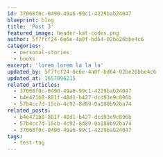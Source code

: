 ```yaml
---
id: 37068f0c-0490-49a6-99c1-4229bab24047
blueprint: blog
title: 'Post 3'
featured_image: header-kat-codes.png
author: 5f7fcf24-6e6e-4a0f-bd64-02be26bbe4c6
categories:
  - personal-stories
  - books
excerpt: 'lorem lorem la la la'
updated_by: 5f7fcf24-6e6e-4a0f-bd64-02be26bbe4c6
updated_at: 1657096215
related_articles:
  - 37068f0c-0490-49a6-99c1-4229bab24047
  - b4e471b8-881f-48d1-b427-dcd93e9c896b
  - 57b4cc7d-15cb-4c92-8d89-0a180b92ba74
related_posts:
  - b4e471b8-881f-48d1-b427-dcd93e9c896b
  - 57b4cc7d-15cb-4c92-8d89-0a180b92ba74
  - 37068f0c-0490-49a6-99c1-4229bab24047
tags:
  - test-tag
---
```

